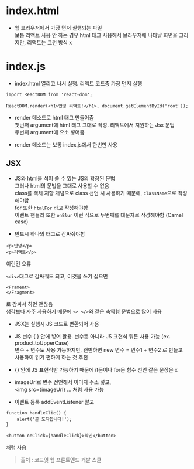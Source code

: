 # index.html
* 웹 브라우저에서 가장 먼저 실행되는 파일   
보통 리액트 사용 안 하는 경우 html 태그 사용해서 브라우저에 나타날 화면을 그리지만, 리액트는 그런 방식 x

# index.js
* index.html 열리고 나서 실행. 리액트 코드중 가장 먼저 실행

```
import ReactDOM from 'react-dom';

ReactDOM.render(<h1>안녕 리액트!</h1>, document.getElementById('root'));
```

* render 메소드로 html 태그 만들어줌   
첫번째 argument에 html 태그 그대로 작성. 리액트에서 지원하는 Jsx 문법   
두번째 argument에 요소 넣어줌   

* render 메소드는 보통 index.js에서 한번만 사용

## JSX
* JS와 html을 섞어 쓸 수 있는 JS의 확장된 문법   
그러나 html의 문법을 그대로 사용할 수 없음   
class를 객체 지향 개념으로 class 선언 시 사용하기 때문에, ```className```으로 작성해야함   
for 또한 ```htmlFor``` 라고 작성해야함   
이벤트 핸들러 또한 ```onBlur``` 이런 식으로 두번째를 대문자로 작성해야함 (Camel case)   

* 반드시 하나의 태그로 감싸줘야함      

```
<p>안녕</p>   
<p>리액트</p>   
```
이런건 오류   

```<div>```태그로 감싸줘도 되고, 이것을 쓰기 싫으면   

```
<Frament>
</Fragment>
```
로 감싸서 하면 괜찮음   
생각보다 자주 사용하기 때문에 ```<> </>```와 같은 축약형 문법으로 많이 사용   

* JSX는 실행시 JS 코드로 변환되어 사용

* JS 변수 { } 안에 넣어 활용. 변수뿐 아니라 JS 표현식 뭐든 사용 가능 (ex. product.toUpperCase)   
변수 + 변수도 사용 가능하지만, 왠만하면 new 변수 = 변수1 + 변수2 로 만들고   
사용하여 읽기 편하게 하는 것 추천   

* {} 안에 JS 표현식만 가능하기 때문에 if문이나 for문 함수 선언 같은 문장은 x

* imageUrl로 변수 선언해서 이미지 주소 넣고,   
<img src={imageUrl} ... 처럼 사용 가능   

* 이벤트 등록 addEventListener 말고   
```
function handleClic() {
	alert('곧 도착합니다!');
}

<button onClick={handleClick}>확인</button>
```
처럼 사용

> 출처 : 코드잇 웹 프론트엔드 개발 스쿨
